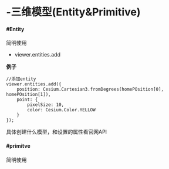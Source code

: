 # -三维模型\(Entity&Primitive\)

#### \#Entity

简明使用

* viewer.entities.add

**例子**

```
//添加entity
viewer.entities.add({
    position: Cesium.Cartesian3.fromDegrees(homePOsition[0], homePOsition[1]),
    point: {
        pixelSize: 10,
        color: Cesium.Color.YELLOW
    }
});
```

具体创建什么模型，和设置的属性看官网API

#### \#primitve

简明使用






